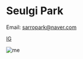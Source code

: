 # Seulgi Park

Email: <sarropark@naver.com>

[IG](https://www.instagram.com/sarropk/?hl=en "IG link" )

![me](https://media.discordapp.net/attachments/1171129430081552394/1177323155723927552/IMG_2173.jpg?ex=657216a1&is=655fa1a1&hm=c218515f7b9a5026f409e4052a8f5fe263f332560d93a87dced04df78e88674b&=&width=881&height=528)


        
        
